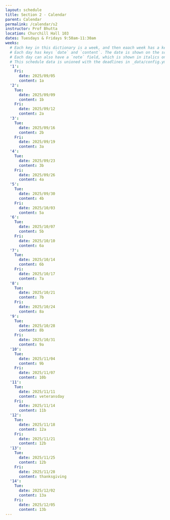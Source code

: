 ```yaml
---
layout: schedule
title: Section 2 - Calendar
parent: Calendar
permalink: /calendar/s2
instructor: Prof Bhutta
location: Churchill Hall 103
dates: Tuesdays & Fridays 9:50am-11:30am
weeks:
  # Each key in this dictionary is a week, and then eaach week has a key in [Tue, Tue, Wed, Fri, Fri].
  # Each day has keys `date` and `content`. The date is shown on the schedule, and `content` is a key into the yml file in _data/modules.yml. `content` may be an array.
  # Each day can also have a `note` field, which is shown in italics on the calendar.
  # This schedule data is unioned with the deadlines in _data/config.yml
  '1':
    Fri:
      date: 2025/09/05
      content: 1a
  '2':
    Tue:
      date: 2025/09/09
      content: 1b
    Fri:
      date: 2025/09/12
      content: 2a
  '3':
    Tue:
      date: 2025/09/16
      content: 2b
    Fri:
      date: 2025/09/19
      content: 3a
  '4':
    Tue:
      date: 2025/09/23
      content: 3b
    Fri:
      date: 2025/09/26
      content: 4a
  '5':
    Tue:
      date: 2025/09/30
      content: 4b
    Fri:
      date: 2025/10/03
      content: 5a
  '6':
    Tue:
      date: 2025/10/07
      content: 5b
    Fri:
      date: 2025/10/10
      content: 6a
  '7':
    Tue:
      date: 2025/10/14
      content: 6b
    Fri:
      date: 2025/10/17
      content: 7a
  '8':
    Tue:
      date: 2025/10/21
      content: 7b
    Fri:
      date: 2025/10/24
      content: 8a
  '9':
    Tue:
      date: 2025/10/28
      content: 8b
    Fri:
      date: 2025/10/31
      content: 9a
  '10':
    Tue:
      date: 2025/11/04
      content: 9b
    Fri:
      date: 2025/11/07
      content: 10b
  '11':
    Tue:
      date: 2025/11/11
      content: veteransday
    Fri:
      date: 2025/11/14
      content: 11b
  '12':
    Tue:
      date: 2025/11/18
      content: 12a
    Fri:
      date: 2025/11/21
      content: 12b
  '13':
    Tue:
      date: 2025/11/25
      content: 12b
    Fri:
      date: 2025/11/28
      content: thanksgiving
  '14':
    Tue:
      date: 2025/12/02
      content: 13a
    Fri:
      date: 2025/12/05
      content: 13b
---
```

